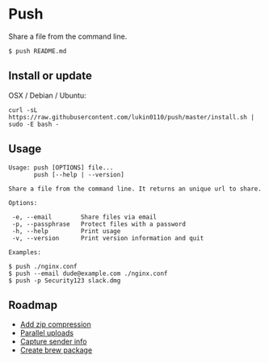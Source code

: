# Push

Share a file from the command line.

```
$ push README.md
```

## Install or update

OSX / Debian / Ubuntu:
```
curl -sL https://raw.githubusercontent.com/lukin0110/push/master/install.sh | sudo -E bash -
```

## Usage

```
Usage: push [OPTIONS] file...
       push [--help | --version]

Share a file from the command line. It returns an unique url to share.

Options:

 -e, --email        Share files via email
 -p, --passphrase   Protect files with a password
 -h, --help         Print usage
 -v, --version      Print version information and quit

Examples:

$ push ./nginx.conf
$ push --email dude@example.com ./nginx.conf
$ push -p Security123 slack.dmg
```

## Roadmap

* [Add zip compression](https://github.com/lukin0110/push/issues/3)
* [Parallel uploads](https://github.com/lukin0110/push/issues/4)
* [Capture sender info](https://github.com/lukin0110/push/issues/5)
* [Create brew package](https://github.com/lukin0110/push/issues/6)

